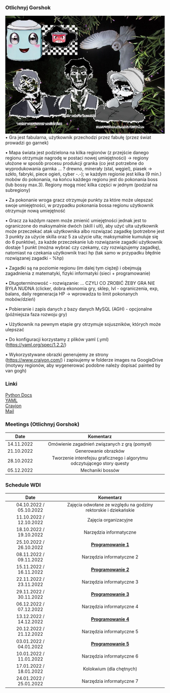 ### Otlichnyj Gorshok
![My Image](LOGO.jpg)
•	Gra jest fabularna, użytkownik przechodzi przez fabułę (przez świat prowadzi go garnek)

•	Mapa świata jest podzielona na kilka regionów (z przejście danego regionu otrzymuje nagrodę w postaci nowej umiejętności) -> regiony ułożone w sposób procesu produkcji granka (co jest potrzebne do wyprodukowania garnka … ? drewno, minerały (stal, węgiel), piasek -> szkło, fabryki, piece ogień, cyber -.-); w każdym regionie jest kilka (9 min.) mobów do pokonania, na końcu każdego regionu jest do pokonania boss (lub bossy max.3). Regiony mogą mieć kilka części w jednym (podział na subregiony)

•	Za pokonanie wroga gracz otrzymuje punkty za które może ulepszać swoje umiejętności, w przypadku pokonania bossa regionu użytkownik otrzymuje nową umiejętność 

•	Gracz za każdym razem może zmienić umiejętności jednak jest to ograniczone do maksymalnie dwóch (skill i ult), aby użyć ulta użytkownik może przeczekać atak użytkownika albo rozwiązać zagadkę (potrzebne jest 3 punkty za użycie skilla oraz 5 za użycie ulta; maksymalnie kumuluje się do 6 punktów), za każde przeczekanie lub rozwiązanie zagadki użytkownik dostaje 1 punkt (można wybrać czy czekamy, czy rozwiązujemy zagadkę), natomiast na czekania użytkownik traci hp (tak samo w przypadku błędnie rozwiązanej zagadki - %hp) 

•	Zagadki są na poziomie regionu (im dalej tym ciężej) i obejmują zagadnienia z matematyki, fizyki informatyki (sieci + programowanie)

•	Długoterminowość - rozwiązanie: … CZYLI CO ZROBIĆ ŻEBY GRA NIE BYŁA NUDNA (clicker, dobra ekonomia gry, sklep, lvl - ograniczenia, exp, balans, daily regeneracja HP -> wprowadza to limit pokonanych mobów/dzień) 

•	Pobieranie i zapis danych z bazy danych MySQL (AGH) - opcjonalne (późniejsza faza rozwoju gry)

•	Użytkownik na pewnym etapie gry otrzymuje sojuszników, których może ulepszać

•	Do konfiguracji korzystamy z plików yaml (.yml) (https://yaml.org/spec/1.2.2/)

•	Wykorzystywane obrazki generujemy ze strony (https://www.craiyon.com/) i zapisujemy w folderze images na GoogleDrive (motywy regionów, aby wygenerować podobne należy dopisać painted by van gogh)

### Linki
[Python Docs](https://docs.python.org/3.10/)\
[YAML](https://yaml.org/spec/1.2.2/)\
[Crayion](https://www.craiyon.com/)\
[Mail](https://poczta.agh.edu.pl)

### Meetings (Otlichnyj Gorshok)
|  Date   |                            Komentarz                            |
|:-------:|:---------------------------------------------------------------:|
| 14.11.2022 | Omówienie zagadnień związanych z grą (pomysł) | 
| 21.10.2022 | Generowanie obrazków                     | 
| 28.10.2022 |                     Tworzenie interefejsu graficznego i algorytmu odczytującego story questy                   | 
| 05.12.2022 |                 Mechaniki bossów                |


### Schedule WDI
|  Date   |                            Komentarz                            |
|:-------:|:---------------------------------------------------------------:|
| 04.10.2022 / 05.10.2022 | Zajęcia odwołane ze względu na godziny rektorskie i dziekańskie | 
| 11.10.2022 / 12.10.2022 |                      Zajęcia organizacyjne                      | 
| 18.10.2022 / 19.10.2022 |                     Narzędzia informatyczne                     | 
| 25.10.2022 / 26.10.2022 |                 <b><u>Programowanie 1 </u> </b>                 |
| 08.11.2022 / 09.11.2022 |                    Narzędzia informatyczne 2                    |
| 15.11.2022 / 16.11.2022 |                 <b><u>Programowanie 2 </u> </b>                 |
| 22.11.2022 / 23.11.2022 |                    Narzędzia informatyczne 3                    |
| 29.11.2022 / 30.11.2022 |                 <b><u>Programowanie 3 </u> </b>                 |
| 06.12.2022 / 07.12.2022 |                    Narzędzia informatyczne 4                    |
| 13.12.2022 / 14.12.2022 |                 <b><u>Programowanie 4 </u> </b>                 |
| 20.12.2022 / 21.12.2022 |                    Narzędzia informatyczne 5                    |
| 03.01.2022 / 04.01.2022 |                 <b><u>Programowanie 5 </u> </b>                 |
| 10.01.2022 / 11.01.2022 |                    Narzędzia informatyczne 6                    |
| 17.01.2022 / 18.01.2022 |                    Kolokwium (dla chętnych)                     |
| 24.01.2022 / 25.01.2022 |                    Narzędzia informatyczne 7                    |
